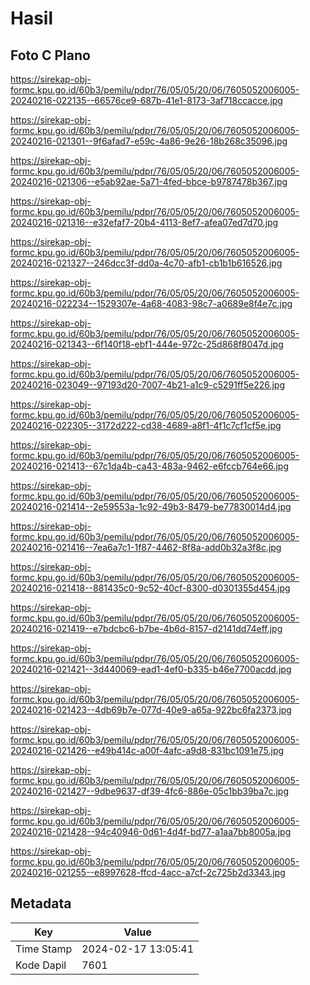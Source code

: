 # Hasil

## Foto C Plano

https://sirekap-obj-formc.kpu.go.id/60b3/pemilu/pdpr/76/05/05/20/06/7605052006005-20240216-022135--66576ce9-687b-41e1-8173-3af718ccacce.jpg

https://sirekap-obj-formc.kpu.go.id/60b3/pemilu/pdpr/76/05/05/20/06/7605052006005-20240216-021301--9f6afad7-e59c-4a86-9e26-18b268c35096.jpg

https://sirekap-obj-formc.kpu.go.id/60b3/pemilu/pdpr/76/05/05/20/06/7605052006005-20240216-021306--e5ab92ae-5a71-4fed-bbce-b9787478b367.jpg

https://sirekap-obj-formc.kpu.go.id/60b3/pemilu/pdpr/76/05/05/20/06/7605052006005-20240216-021316--e32efaf7-20b4-4113-8ef7-afea07ed7d70.jpg

https://sirekap-obj-formc.kpu.go.id/60b3/pemilu/pdpr/76/05/05/20/06/7605052006005-20240216-021327--246dcc3f-dd0a-4c70-afb1-cb1b1b616526.jpg

https://sirekap-obj-formc.kpu.go.id/60b3/pemilu/pdpr/76/05/05/20/06/7605052006005-20240216-022234--1529307e-4a68-4083-98c7-a0689e8f4e7c.jpg

https://sirekap-obj-formc.kpu.go.id/60b3/pemilu/pdpr/76/05/05/20/06/7605052006005-20240216-021343--6f140f18-ebf1-444e-972c-25d868f8047d.jpg

https://sirekap-obj-formc.kpu.go.id/60b3/pemilu/pdpr/76/05/05/20/06/7605052006005-20240216-023049--97193d20-7007-4b21-a1c9-c5291ff5e226.jpg

https://sirekap-obj-formc.kpu.go.id/60b3/pemilu/pdpr/76/05/05/20/06/7605052006005-20240216-022305--3172d222-cd38-4689-a8f1-4f1c7cf1cf5e.jpg

https://sirekap-obj-formc.kpu.go.id/60b3/pemilu/pdpr/76/05/05/20/06/7605052006005-20240216-021413--67c1da4b-ca43-483a-9462-e6fccb764e66.jpg

https://sirekap-obj-formc.kpu.go.id/60b3/pemilu/pdpr/76/05/05/20/06/7605052006005-20240216-021414--2e59553a-1c92-49b3-8479-be77830014d4.jpg

https://sirekap-obj-formc.kpu.go.id/60b3/pemilu/pdpr/76/05/05/20/06/7605052006005-20240216-021416--7ea6a7c1-1f87-4462-8f8a-add0b32a3f8c.jpg

https://sirekap-obj-formc.kpu.go.id/60b3/pemilu/pdpr/76/05/05/20/06/7605052006005-20240216-021418--881435c0-9c52-40cf-8300-d0301355d454.jpg

https://sirekap-obj-formc.kpu.go.id/60b3/pemilu/pdpr/76/05/05/20/06/7605052006005-20240216-021419--e7bdcbc6-b7be-4b6d-8157-d2141dd74eff.jpg

https://sirekap-obj-formc.kpu.go.id/60b3/pemilu/pdpr/76/05/05/20/06/7605052006005-20240216-021421--3d440069-ead1-4ef0-b335-b46e7700acdd.jpg

https://sirekap-obj-formc.kpu.go.id/60b3/pemilu/pdpr/76/05/05/20/06/7605052006005-20240216-021423--4db69b7e-077d-40e9-a65a-922bc6fa2373.jpg

https://sirekap-obj-formc.kpu.go.id/60b3/pemilu/pdpr/76/05/05/20/06/7605052006005-20240216-021426--e49b414c-a00f-4afc-a9d8-831bc1091e75.jpg

https://sirekap-obj-formc.kpu.go.id/60b3/pemilu/pdpr/76/05/05/20/06/7605052006005-20240216-021427--9dbe9637-df39-4fc6-886e-05c1bb39ba7c.jpg

https://sirekap-obj-formc.kpu.go.id/60b3/pemilu/pdpr/76/05/05/20/06/7605052006005-20240216-021428--94c40946-0d61-4d4f-bd77-a1aa7bb8005a.jpg

https://sirekap-obj-formc.kpu.go.id/60b3/pemilu/pdpr/76/05/05/20/06/7605052006005-20240216-021255--e8997628-ffcd-4acc-a7cf-2c725b2d3343.jpg


## Metadata

| Key        | Value               |
| ---------- | ------------------- |
| Time Stamp | 2024-02-17 13:05:41 |
| Kode Dapil | 7601                |



